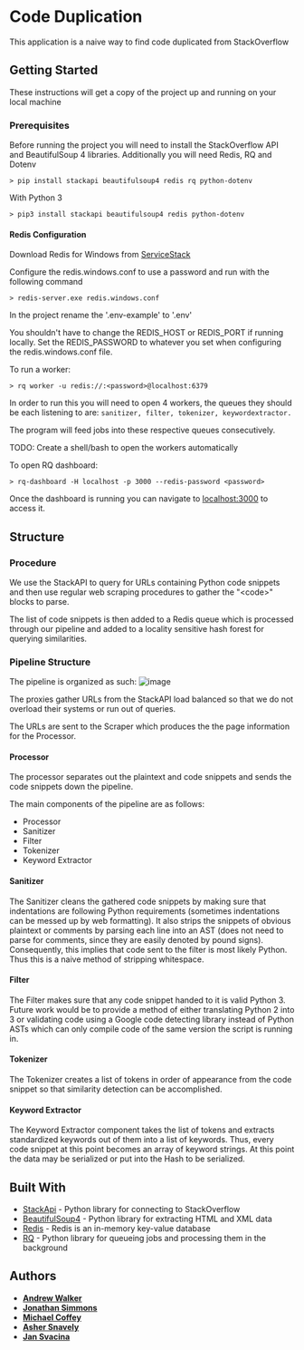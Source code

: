 # Code Duplication

This application is a naive way to find code duplicated from StackOverflow

## Getting Started

These instructions will get a copy of the project up and running on your local machine

### Prerequisites

Before running the project you will need to install the StackOverflow API and BeautifulSoup 4 libraries. Additionally you will need Redis, RQ and Dotenv

```
> pip install stackapi beautifulsoup4 redis rq python-dotenv
```

With Python 3

```
> pip3 install stackapi beautifulsoup4 redis python-dotenv
```

#### Redis Configuration

Download Redis for Windows from [ServiceStack](https://github.com/ServiceStack/redis-windows)

Configure the redis.windows.conf to use a password and run with the following command

```
> redis-server.exe redis.windows.conf
```

In the project rename the '.env-example' to '.env'

You shouldn't have to change the REDIS_HOST or REDIS_PORT if running locally. Set the REDIS_PASSWORD to whatever you set when configuring the redis.windows.conf file.

To run a worker:
```
> rq worker -u redis://:<password>@localhost:6379
```

In order to run this you will need to open 4 workers, the queues they should be each listening to are:
```sanitizer, filter, tokenizer, keywordextractor.```

The program will feed jobs into these respective queues consecutively.

TODO: Create a shell/bash to open the workers automatically

To open RQ dashboard:
```
> rq-dashboard -H localhost -p 3000 --redis-password <password>
```
Once the dashboard is running you can navigate to [localhost:3000](http://localhost:3000) to access it.

## Structure
### Procedure
We use the StackAPI to query for URLs containing Python code snippets and then use regular web scraping procedures to gather the "\<code\>" blocks to parse.

The list of code snippets is then added to a Redis queue which is processed through our pipeline and added to a locality sensitive hash forest for querying similarities.

### Pipeline Structure 
The pipeline is organized as such:
![image](https://github.com/walker76/stackoversight/blob/master/pipeline-structure.png)

The proxies gather URLs from the StackAPI load balanced so that we do not overload their systems or run out of queries.

The URLs are sent to the Scraper which produces the the page information for the Processor.

#### Processor
The processor separates out the plaintext and code snippets and sends the code snippets down the pipeline.

The main components of the pipeline are as follows:
* Processor
* Sanitizer
* Filter
* Tokenizer
* Keyword Extractor

#### Sanitizer
The Sanitizer cleans the gathered code snippets by making sure that indentations are following Python requirements 
(sometimes indentations can be messed up by web formatting). It also strips the snippets of obvious plaintext or 
comments by parsing each line into an AST (does not need to parse for comments, since they are easily denoted by 
pound signs). Consequently, this implies that code sent to the filter is most likely Python. Thus this is a 
naive method of stripping whitespace.

#### Filter
The Filter makes sure that any code snippet handed to it is valid Python 3. Future work would be to provide a 
method of either translating Python 2 into 3 or validating code using a Google code detecting library instead 
of Python ASTs which can only compile code of the same version the script is running in.

#### Tokenizer
The Tokenizer creates a list of tokens in order of appearance from the code snippet so that similarity detection 
can be accomplished.

#### Keyword Extractor
The Keyword Extractor component takes the list of tokens and extracts standardized keywords out of them into a 
list of keywords. Thus, every code snippet at this point becomes an array of keyword strings. At this point 
the data may be serialized or put into the Hash to be serialized.

## Built With

* [StackApi](https://stackapi.readthedocs.io/en/latest/) - Python library for connecting to StackOverflow
* [BeautifulSoup4](https://pypi.org/project/beautifulsoup4/) - Python library for extracting HTML and XML data
* [Redis](https://redis.io/) - Redis is an in-memory key-value database
* [RQ](https://python-rq.org/) - Python library for queueing jobs and processing them in the background

## Authors

* [**Andrew Walker**](https://github.com/walker76)
* [**Jonathan Simmons**](https://github.com/johnsimmons2)
* [**Michael Coffey**](https://github.com/CoffeyBean60)
* [**Asher Snavely**](https://github.com/ashersnavely)
* [**Jan Svacina**](https://github.com/svacina)
